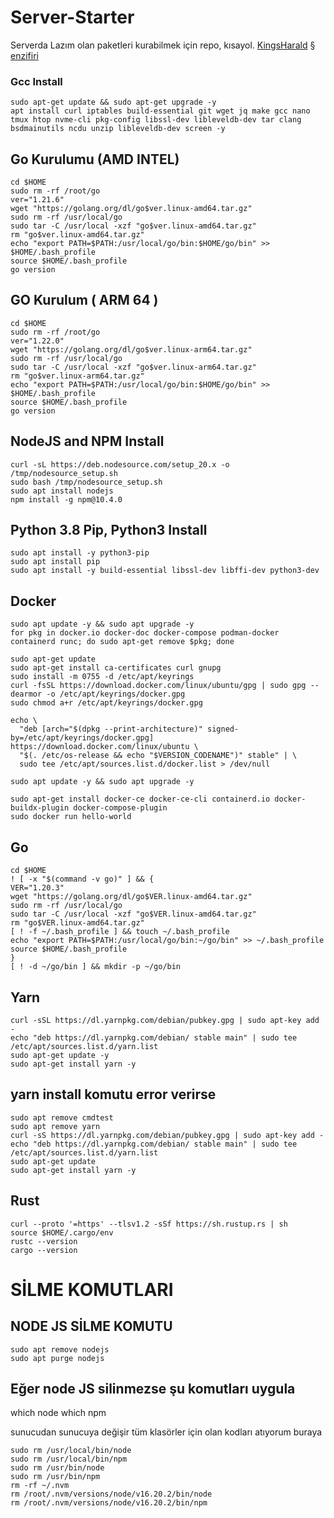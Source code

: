 # Server-Starter
Serverda Lazım olan paketleri kurabilmek için repo, kısayol.
[KingsHarald](https://github.com/KingsHarald0) § [enzifiri](https://github.com/enzifiri)

### Gcc Install
```
sudo apt-get update && sudo apt-get upgrade -y
apt install curl iptables build-essential git wget jq make gcc nano tmux htop nvme-cli pkg-config libssl-dev libleveldb-dev tar clang bsdmainutils ncdu unzip libleveldb-dev screen -y
```
## Go Kurulumu  (AMD INTEL)
```
cd $HOME
sudo rm -rf /root/go
ver="1.21.6"
wget "https://golang.org/dl/go$ver.linux-amd64.tar.gz"
sudo rm -rf /usr/local/go
sudo tar -C /usr/local -xzf "go$ver.linux-amd64.tar.gz"
rm "go$ver.linux-amd64.tar.gz"
echo "export PATH=$PATH:/usr/local/go/bin:$HOME/go/bin" >> $HOME/.bash_profile
source $HOME/.bash_profile
go version
```

## GO Kurulum ( ARM 64 )
```
cd $HOME
sudo rm -rf /root/go
ver="1.22.0"
wget "https://golang.org/dl/go$ver.linux-arm64.tar.gz"
sudo rm -rf /usr/local/go
sudo tar -C /usr/local -xzf "go$ver.linux-arm64.tar.gz"
rm "go$ver.linux-arm64.tar.gz"
echo "export PATH=$PATH:/usr/local/go/bin:$HOME/go/bin" >> $HOME/.bash_profile
source $HOME/.bash_profile
go version
```
## NodeJS and NPM Install
```
curl -sL https://deb.nodesource.com/setup_20.x -o /tmp/nodesource_setup.sh
sudo bash /tmp/nodesource_setup.sh
sudo apt install nodejs
npm install -g npm@10.4.0 
```
## Python 3.8 Pip, Python3 Install
```
sudo apt install -y python3-pip
sudo apt install pip
sudo apt install -y build-essential libssl-dev libffi-dev python3-dev
```

## Docker
```
sudo apt update -y && sudo apt upgrade -y
for pkg in docker.io docker-doc docker-compose podman-docker containerd runc; do sudo apt-get remove $pkg; done

sudo apt-get update
sudo apt-get install ca-certificates curl gnupg
sudo install -m 0755 -d /etc/apt/keyrings
curl -fsSL https://download.docker.com/linux/ubuntu/gpg | sudo gpg --dearmor -o /etc/apt/keyrings/docker.gpg
sudo chmod a+r /etc/apt/keyrings/docker.gpg

echo \
  "deb [arch="$(dpkg --print-architecture)" signed-by=/etc/apt/keyrings/docker.gpg] https://download.docker.com/linux/ubuntu \
  "$(. /etc/os-release && echo "$VERSION_CODENAME")" stable" | \
  sudo tee /etc/apt/sources.list.d/docker.list > /dev/null

sudo apt update -y && sudo apt upgrade -y

sudo apt-get install docker-ce docker-ce-cli containerd.io docker-buildx-plugin docker-compose-plugin
sudo docker run hello-world
```
## Go
```
cd $HOME
! [ -x "$(command -v go)" ] && {
VER="1.20.3"
wget "https://golang.org/dl/go$VER.linux-amd64.tar.gz"
sudo rm -rf /usr/local/go
sudo tar -C /usr/local -xzf "go$VER.linux-amd64.tar.gz"
rm "go$VER.linux-amd64.tar.gz"
[ ! -f ~/.bash_profile ] && touch ~/.bash_profile
echo "export PATH=$PATH:/usr/local/go/bin:~/go/bin" >> ~/.bash_profile
source $HOME/.bash_profile
}
[ ! -d ~/go/bin ] && mkdir -p ~/go/bin
```
## Yarn
```
curl -sSL https://dl.yarnpkg.com/debian/pubkey.gpg | sudo apt-key add -
echo "deb https://dl.yarnpkg.com/debian/ stable main" | sudo tee /etc/apt/sources.list.d/yarn.list
sudo apt-get update -y
sudo apt-get install yarn -y
```

## yarn install komutu error verirse
```
sudo apt remove cmdtest
sudo apt remove yarn
curl -sS https://dl.yarnpkg.com/debian/pubkey.gpg | sudo apt-key add -
echo "deb https://dl.yarnpkg.com/debian/ stable main" | sudo tee /etc/apt/sources.list.d/yarn.list
sudo apt-get update
sudo apt-get install yarn -y
```
## Rust
```
curl --proto '=https' --tlsv1.2 -sSf https://sh.rustup.rs | sh
source $HOME/.cargo/env
rustc --version
cargo --version
```
# SİLME KOMUTLARI

## NODE JS SİLME KOMUTU
```
sudo apt remove nodejs
sudo apt purge nodejs
```
## Eğer node JS silinmezse şu komutları uygula
which node
which npm

sunucudan sunucuya değişir tüm klasörler için olan kodları atıyorum buraya
```
sudo rm /usr/local/bin/node
sudo rm /usr/local/bin/npm
sudo rm /usr/bin/node
sudo rm /usr/bin/npm
rm -rf ~/.nvm
rm /root/.nvm/versions/node/v16.20.2/bin/node
rm /root/.nvm/versions/node/v16.20.2/bin/npm
```


